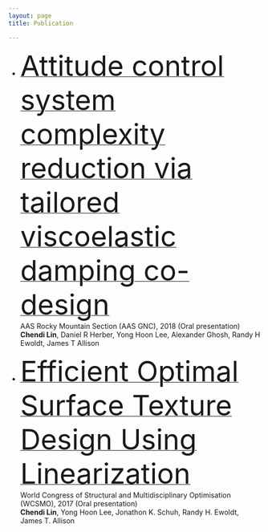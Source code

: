 ```yaml
---
layout: page
title: Publication

---
```

- [<span style="font-size:4em;">Attitude control system complexity reduction via tailored viscoelastic damping co-design</span>](https://www.ideals.illinois.edu/handle/2142/106125)  
AAS Rocky Mountain Section (AAS GNC), 2018 (Oral presentation)  
**Chendi Lin**, Daniel R Herber, Yong Hoon Lee, Alexander Ghosh, Randy H Ewoldt, James T Allison	

- [<span style="font-size:4em;">Efficient Optimal Surface Texture Design Using Linearization</span>](https://link.springer.com/chapter/10.1007/978-3-319-67988-4_48)  
World Congress of Structural and Multidisciplinary Optimisation (WCSMO), 2017 (Oral presentation)  
**Chendi Lin**, Yong Hoon Lee, Jonathon K. Schuh, Randy H. Ewoldt, James T. Allison	


